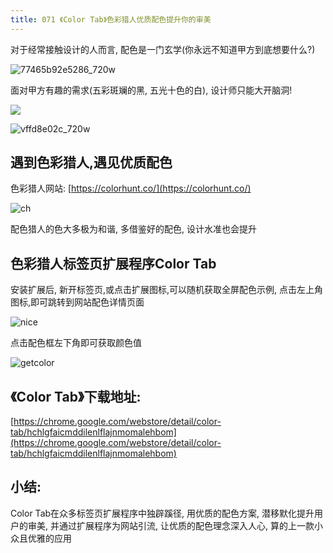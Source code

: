 ```yaml
---
title: 071 《Color Tab》色彩猎人优质配色提升你的审美
---
```


对于经常接触设计的人而言, 配色是一门玄学(你永远不知道甲方到底想要什么?)

![77465b92e5286_720w](https://www.v2fy.com/asset/0i/ChromeAppHeroes/page/071_color_tab.assets/77465b92e5286_720w.jpg)



面对甲方有趣的需求(五彩斑斓的黑, 五光十色的白), 设计师只能大开脑洞!

![](https://www.v2fy.com/asset/0i/ChromeAppHeroes/page/071_color_tab.assets/242q0000s1pp5q0s48r4.jpg)

![vffd8e02c_720w](https://www.v2fy.com/asset/0i/ChromeAppHeroes/page/071_color_tab.assets/vffd8e02c_720w.jpg)



## 遇到色彩猎人,遇见优质配色

色彩猎人网站: [https://colorhunt.co/](https://colorhunt.co/) 


![ch](https://www.v2fy.com/asset/0i/ChromeAppHeroes/page/071_color_tab.assets/ch.gif)



配色猎人的色大多极为和谐, 多借鉴好的配色, 设计水准也会提升





## 色彩猎人标签页扩展程序Color Tab

安装扩展后, 新开标签页,或点击扩展图标,可以随机获取全屏配色示例, 点击左上角图标,即可跳转到网站配色详情页面



![nice](https://www.v2fy.com/asset/0i/ChromeAppHeroes/page/071_color_tab.assets/nice.gif)







点击配色框左下角即可获取颜色值



![getcolor](https://www.v2fy.com/asset/0i/ChromeAppHeroes/page/071_color_tab.assets/getcolor.gif)



## 《Color Tab》下载地址:


[https://chrome.google.com/webstore/detail/color-tab/hchlgfaicmddilenlflajnmomalehbom](https://chrome.google.com/webstore/detail/color-tab/hchlgfaicmddilenlflajnmomalehbom)


## 小结:


Color Tab在众多标签页扩展程序中独辟蹊径, 用优质的配色方案, 潜移默化提升用户的审美, 并通过扩展程序为网站引流, 让优质的配色理念深入人心, 算的上一款小众且优雅的应用